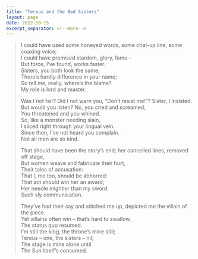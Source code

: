 ```yaml
---
title: "Tereus and the Bad Sisters"
layout: page
date: 2022-10-15
excerpt_separator: <!--more-->
---
```


>I could have used some honeyed words, some chat-up line, some coaxing voice;  
I could have promised stardom, glory, fame –  
But force, I’ve found, works faster.  
Sisters, you both look the same;  
There’s hardly difference in your name;  
So tell me, really, where’s the blame?  
My role is lord and master.  
> <!--more-->
>Was I not fair? Did I not warn you, “Don’t resist me!”? Sister, I insisted.  
But would you listen? No, you cried and screamed;  
You threatened and you whined.  
So, like a monster needing slain,  
I sliced right through your lingual vein.  
Since then, I’ve not heard you complain.  
Not all men are so kind.  
>
>That should have been the story’s end; her cancelled lines, removed off stage,  
But women weave and fabricate their hurt,  
Their tales of accusation:  
That I, me too, should be abhorred:  
That act should win her an award;  
Her needle mightier than my sword.  
Such sly communication.  
>
>They’ve had their say and stitched me up, depicted me the villain of the piece.  
Yet villains often win – that’s hard to swallow,  
The status quo resumed.  
I’m still the king, the throne’s mine still;  
Tereus – one, the sisters – nil;  
The stage is mine alone until  
The Sun itself’s consumed.  

